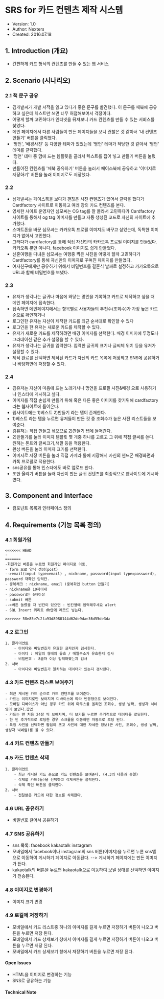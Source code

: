 # SRS for 카드 컨텐츠 제작 시스템

- Version: 1.0
- Author: Nexters
- Created: 2016.07.18

## 1. Introduction (개요)
- 간편하게 카드 형식의 컨텐츠를 만들 수 있는 웹 서비스


## 2. Scenario (시나리오)
### 2.1 책 문구 공유
- 김개발씨가 개발 서적을 읽고 있다가 좋은 문구를 발견했다. 이 문구를 페북에 공유하고 싶은데 텍스트만 쓰면 너무 허접해보여서 걱정이다.
- 어떻게 할까 고민하다가 인터넷을 뒤져보니 카드 컨텐츠를 만들 수 있는 서비스를 찾았다.
- 메인 페이지에서 다른 사람들이 만든 페이지들을 보니 괜찮은 것 같아서 '내 컨텐츠 만들기' 버튼을 클릭했다.
- '명언', '배경사진' 등 다양한 테마가 있었는데 '명언' 테마가 적당한 것 같아서 '명언' 테마를 클릭했다.
- '명언' 테마 중 맘에 드는 템플릿을 골라서 텍스트를 집어 넣고 만들기 버튼을 눌렀다.
- 만들어진 컨텐츠를 '페북 공유하기' 버튼을 눌러서 페이스북에 공유하고 '이미지로 저장하기' 버튼을 눌러 이미지로도 저장했다. 

### 2.2
- 심개발씨는 페이스북을 보다가 괜찮은 사진 컨텐츠가 있어서 클릭을 했다가 Cardfactory 사이트로 이동하고 여러 장의 카드 컨텐츠를 본다.
- 영세한 사이트 운영자인 심모씨는 OG tag를 잘 몰라서 고민하다가 Cardfactory 사이트를 통해서 og tag 이미지를 만들고 자동 생성된 코드로 자신의 사이트에 추가했다.
- 스마트폰을 바꾼 심모씨는 카카오톡 프로필 이미지도 바꾸고 싶었는데, 독특한 이미지가 없어서 고민했다.
- 그러다가 cardfactory를 통해 직접 자신만의 카카오톡 프로필 이미지를 만들었다. 카카오톡 뿐만 아니다. facebook 이미지도 쉽게 만들었다.
- 신혼여행을 다녀온 심모씨는 여행중 찍은 사진을 어떻게 할까 고민하다가 Cardfactory를 통해 자신만의 이미지로 꾸며진 페이지를 만들었다.
- 여자친구에게만 공유하기 위해서 비밀번호를 결혼식 날짜로 설정하고 카카오톡으로 URL과 함께 비밀번호를 보냈다.

### 2.3
- 유저가 생각나는 글귀나 마음에 와닿는 명언을 기록하고 카드로 제작하고 싶을 때 메인 페이지에 접속한다.
- 접속하면 메인페이지에서는 항목별로 사용자들의 추천수(조회수)가 가장 높은 카드순으로 확인하거나
- 로그인한 유저는 자신이 제작한 카드를 최근 순서대로 확인할 수 있다
- 로그인을 한 유저는 새로운 카드를 제작할 수 있다.
- 유저가 새로운 카드를 제작하려면 배경 이미지를 선택한다. 배경 이미지에 투명도나 그라데이션 같은 추가 설정을 할 수 있다.
- 유저가 생각나는 글귀를 입력한다. 입력한 글귀의 크기나 글씨체 위치 등을 유저가 설정할 수 있다.
- 제작 완료를 선택하면 제작된 카드가 자신의 카드 목록에 저장되고 SNS에 공유하거나 바탕화면에 저장할 수 있다.

### 2.4
- 김유저는 자신이 마음에 드는 노래가사나 명언을 프로필 사진&배경 으로 사용하거나 인스타에 게시하고 싶다.
- 이미지를 직접 손쉽게 만들기 위해 혹은 다른 좋은 이미지를 찾기위해 cardfactory 라는 웹사이트에 들어온다. 
- 웹사이트에는 1)베스트 2)만들기 라는 텝이 존재한다.
- 1)베스트 라는 텝을 누르면 유저들이 만든 것 중 조회수가 높은 사진 리스트들을 보여준다.
- 김유저는 직접 만들고 싶으므로 2)만들기 텝에 들어간다.
- 2)만들기를 눌러 이미지 템플릿 몇 개중 하나를 고르고 그 위에 직접 글씨를 쓴다. 원하는 폰트와 글씨크기,색깔 등을 적용한다.
- 완성 버튼을 눌러 이미지 크기를 선택한다. 
- 이미지로 저장 버튼을 눌러 직접 카메라 롤에 저장해서 자신의 핸드폰 배경화면과 카톡 프로필로 적용한다.
- sns공유를 통해 인스타에도 바로 업로드 한다.
- 또한 올리기 버튼을 눌러 자신이 만든 글귀 컨텐츠를 최종적으로 웹사이트에 게시하였다.



## 3. Component and Interface 
- 컴포넌트 목록과 인터페이스 정의


## 4. Requirements (기능 목록 정의)
### 4.1 회원가입
	<<<<<<< HEAD
	- 
	=======
	-회원가입 버튼을 누르면 회원가입 페이지로 이동.
	- form 으로 양식 생성(post)
	-->email(input type=email) , nickname, password(input type=password), password 재확인 입력칸. 
	- 중복체크 : nickname, email (중복확인 button 만들기)
	- nickname은 10자이내
	- password는 6자이상
	- submit 버튼
	-->버튼 눌렀을 때 빈칸이 있으면 : 빈칸옆에 입력해주세요 alert
	- SQL Insert 쿼리로 db안에 레코드 넣는다.

	>>>>>>> 58e85e7c2fa93d8980144d62de9dae36d55de3da

### 4.2 로그인
	1. 클라이언트
		- 아이디와 비밀번호가 유효한 글자인지 검사한다.
		- 아이디 : 메일의 형태의 유효 / 메일주소가 유효한지 검사
		- 비밀번호 : 8글자 이상 입력하였는지 검사
	2. 서버
		- 아이디와 비밀번호가 일치하는 데이터가 있는지 검사한다.

### 4.3 카드 컨텐츠 리스트 보여주기
	- 최근 게시된 카드 순으로 카드 컨텐츠를 보여준다.
	- 카드는 이미지로만 보여지며 디바이스에 따라 반응형으로 보여진다.
	- 모바일 디바이스가 아닌 경우 카드 위에 마우스를 올리면 조회수, 생성 날짜, 생성자 닉네임이 보인다.팝업
	- 카드는 맨 처음 24장 씩 보여지며, 더 보기를 누르면 추가적으로 데이터를 로딩한다.
	- 한 번 추가적으로 로딩한 경우 스크롤을 이동하면 자동으로 로딩 된다.
	- 특정 사진을 선택하면 팝업이 뜨고 사진에 대한 자세한 정보(큰 사진, 조회수, 생성 날짜, 생성자 닉네임)를 볼 수 있다.

### 4.4 카드 컨텐츠 만들기



### 4.5 카드 컨텐츠 삭제
	1. 클라이언트
		- 최근 게시된 카드 순으로 카드 컨텐츠를 보여준다. (4.3의 내용과 동일)
		- 삭제할 카드(들)을 선택하고 삭제버튼을 클릭한다.
		- 삭제 확인 버튼을 클릭한다.
	2. 서버
		- 전달받은 카드에 대한 정보를 삭제한다.		

### 4.6 URL 공유하기
- 비밀번호 걸어서 공유하기

### 4.7 SNS 공유하기
- sns 목록: facebook kakaotalk instagram
- 모바일에서 facebook이나 instagram의 sns 버튼(이미지)을 누르면 누른 sns앱으로 이동하여 게시하기 페이지로 이동된다.
--> 게시하기 페이지에는 만든 이미지가 뜬다.
- kakaotalk의 버튼을 누르면 kakaotalk으로 이동하여 보낼 상대를 선택하면 이미지가 전송된다.  

### 4.8 이미지로 변경하기
- 이미지 크기 변경

### 4.9 로컬에 저장하기
- 모바일에서 카드 리스트중 하나의 이미지를 길게 누르면 저장하기 버튼이 나오고 버튼을 누르면 저장 된다.
- 모바일에서 카드 상세보기 창에서 이미지를 길게 누르면 저장하기 버튼이 나오고 버튼을 누르면 저장 된다.
- 모바일에서 카드 상세보기 창에서 저장하기 버튼을 누르면 저장 된다.

#### **Open Issues**
- HTML을 이미지로 변경하는 기능
- SNS로 공유하는 기능

#### **Technical Note**
